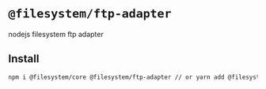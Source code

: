 # `@filesystem/ftp-adapter`

nodejs filesystem ftp adapter

## Install

```bash
npm i @filesystem/core @filesystem/ftp-adapter // or yarn add @filesystem/core @filesystem/ftp-adapter
```
